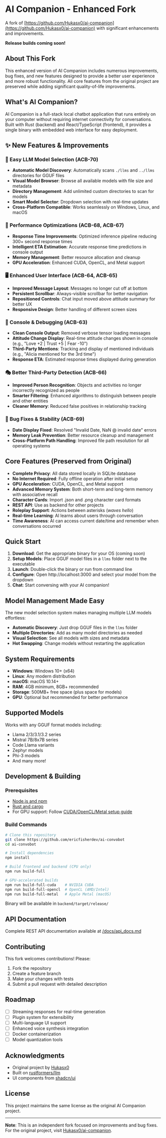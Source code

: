 # AI Companion - Enhanced Fork

A fork of [https://github.com/Hukasx0/ai-companion](https://github.com/Hukasx0/ai-companion) with significant enhancements and improvements.

**Release builds coming soon!**

## About This Fork

This enhanced version of AI Companion includes numerous improvements, bug fixes, and new features designed to provide a better user experience and more robust functionality. All core features from the original project are preserved while adding significant quality-of-life improvements.

## What's AI Companion?

AI Companion is a full-stack local chatbot application that runs entirely on your computer without requiring internet connectivity for conversations. Built with Rust (backend) and React/TypeScript (frontend), it provides a single binary with embedded web interface for easy deployment.

## ✨ New Features & Improvements

### 🎯 Easy LLM Model Selection (ACB-70)
- **Automatic Model Discovery**: Automatically scans `./llms` and `../llms` directories for GGUF files
- **Visual Model Browser**: Browse all available models with file size and metadata
- **Directory Management**: Add unlimited custom directories to scan for models
- **Smart Model Selector**: Dropdown selection with real-time updates
- **Cross-Platform Compatible**: Works seamlessly on Windows, Linux, and macOS

### 🚀 Performance Optimizations (ACB-68, ACB-67)
- **Response Time Improvements**: Optimized inference pipeline reducing 300+ second response times
- **Intelligent ETA Estimation**: Accurate response time predictions in console output
- **Memory Management**: Better resource allocation and cleanup
- **GPU Acceleration**: Enhanced CUDA, OpenCL, and Metal support

### 🖥️ Enhanced User Interface (ACB-64, ACB-65)
- **Improved Message Layout**: Messages no longer cut off at bottom
- **Persistent Scrollbar**: Always-visible scrollbar for better navigation
- **Repositioned Controls**: Chat input moved above attitude summary for better UX
- **Responsive Design**: Better handling of different screen sizes

### 🔧 Console & Debugging (ACB-63)
- **Clean Console Output**: Removed verbose tensor loading messages
- **Attitude Change Display**: Real-time attitude changes shown in console (e.g., "Love +2 | Trust +5 | Fear -10")
- **Third-Party Mentions**: Tracking and display of mentioned individuals (e.g., "Alicia mentioned for the 3rd time")
- **Response ETA**: Estimated response times displayed during generation

### 🎭 Better Third-Party Detection (ACB-66)
- **Improved Person Recognition**: Objects and activities no longer incorrectly recognized as people
- **Smarter Filtering**: Enhanced algorithms to distinguish between people and other entities
- **Cleaner Memory**: Reduced false positives in relationship tracking

### 🐛 Bug Fixes & Stability (ACB-69)
- **Date Display Fixed**: Resolved "Invalid Date, NaN @ invalid date" errors
- **Memory Leak Prevention**: Better resource cleanup and management
- **Cross-Platform Path Handling**: Improved file path resolution for all operating systems

## Core Features (Preserved from Original)

- **Complete Privacy**: All data stored locally in SQLite database
- **No Internet Required**: Fully offline operation after initial setup  
- **GPU Acceleration**: CUDA, OpenCL, and Metal support
- **Advanced Memory System**: Both short-term and long-term memory with associative recall
- **Character Cards**: Import .json and .png character card formats
- **REST API**: Use as backend for other projects
- **Roleplay Support**: Actions between asterisks (*waves hello*)
- **Real-time Learning**: AI learns about users through conversation
- **Time Awareness**: AI can access current date/time and remember when conversations occurred

## Quick Start

1. **Download**: Get the appropriate binary for your OS (coming soon)
2. **Setup Models**: Place GGUF model files in a `llms` folder next to the executable
3. **Launch**: Double-click the binary or run from command line
4. **Configure**: Open http://localhost:3000 and select your model from the dropdown
5. **Chat**: Start conversing with your AI companion!

## Model Management Made Easy

The new model selection system makes managing multiple LLM models effortless:

- **Automatic Discovery**: Just drop GGUF files in the `llms` folder
- **Multiple Directories**: Add as many model directories as needed
- **Visual Selection**: See all models with sizes and metadata
- **Hot Swapping**: Change models without restarting the application

## System Requirements

- **Windows**: Windows 10+ (x64)
- **Linux**: Any modern distribution
- **macOS**: macOS 10.14+
- **RAM**: 4GB minimum, 8GB+ recommended
- **Storage**: 500MB+ free space (plus space for models)
- **GPU**: Optional but recommended for better performance

## Supported Models

Works with any GGUF format models including:
- Llama 2/3/3.1/3.2 series
- Mistral 7B/8x7B series  
- Code Llama variants
- Zephyr models
- Phi-3 models
- And many more!

## Development & Building

### Prerequisites
- [Node.js and npm](https://nodejs.org/)
- [Rust and cargo](https://www.rust-lang.org/)
- For GPU support: Follow [CUDA/OpenCL/Metal setup guide](https://github.com/rustformers/llm/blob/main/doc/acceleration-support.md)

### Build Commands
```bash
# Clone this repository
git clone https://github.com/ericfisherdev/ai-convobot
cd ai-convobot

# Install dependencies
npm install

# Build frontend and backend (CPU only)
npm run build-full

# GPU-accelerated builds
npm run build-full-cuda    # NVIDIA CUDA
npm run build-full-opencl  # OpenCL (AMD/Intel)
npm run build-full-metal   # Apple Metal (macOS)
```

Binary will be available in `backend/target/release/`

## API Documentation

Complete REST API documentation available at [/docs/api_docs.md](/docs/api_docs.md)

## Contributing

This fork welcomes contributions! Please:
1. Fork the repository
2. Create a feature branch
3. Make your changes with tests
4. Submit a pull request with detailed description

## Roadmap

- [ ] Streaming responses for real-time generation
- [ ] Plugin system for extensibility
- [ ] Multi-language UI support
- [ ] Enhanced voice synthesis integration
- [ ] Docker containerization
- [ ] Model quantization tools

## Acknowledgments

- Original project by [Hukasx0](https://github.com/Hukasx0/ai-companion)
- Built on [rustformers/llm](https://github.com/rustformers/llm)
- UI components from [shadcn/ui](https://ui.shadcn.com/)

## License

This project maintains the same license as the original AI Companion project.

---

**Note**: This is an independent fork focused on improvements and bug fixes. For the original project, visit [Hukasx0/ai-companion](https://github.com/Hukasx0/ai-companion).